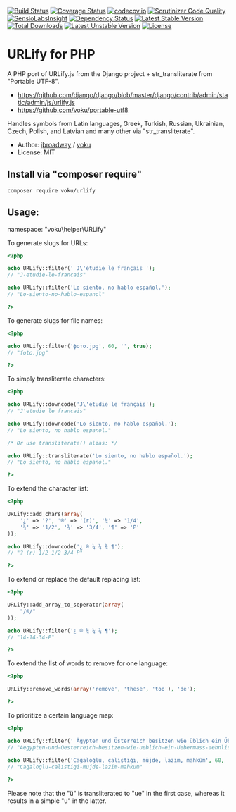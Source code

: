 [![Build Status](https://travis-ci.org/voku/urlify.png?branch=master)](https://travis-ci.org/voku/urlify)
[![Coverage Status](https://coveralls.io/repos/github/voku/urlify/badge.svg?branch=master)](https://coveralls.io/github/voku/urlify?branch=master)
[![codecov.io](http://codecov.io/github/voku/urlify/coverage.svg?branch=master)](http://codecov.io/github/voku/urlify?branch=master)
[![Scrutinizer Code Quality](https://scrutinizer-ci.com/g/voku/urlify/badges/quality-score.png?b=master)](https://scrutinizer-ci.com/g/voku/urlify/?branch=master)
[![SensioLabsInsight](https://insight.sensiolabs.com/projects/741def77-3945-4692-a2da-a4feadfb2928/mini.png)](https://insight.sensiolabs.com/projects/741def77-3945-4692-a2da-a4feadfb2928)
[![Dependency Status](https://www.versioneye.com/php/voku:urlify/dev-master/badge.svg)](https://www.versioneye.com/php/voku:urlify/dev-master)
[![Latest Stable Version](https://poser.pugx.org/voku/urlify/v/stable)](https://packagist.org/packages/voku/urlify) [![Total Downloads](https://poser.pugx.org/voku/urlify/downloads)](https://packagist.org/packages/voku/urlify) [![Latest Unstable Version](https://poser.pugx.org/voku/urlify/v/unstable)](https://packagist.org/packages/voku/urlify) [![License](https://poser.pugx.org/voku/urlify/license)](https://packagist.org/packages/voku/urlify)

# URLify for PHP

A PHP port of URLify.js from the Django project + str_transliterate from "Portable UTF-8".

- https://github.com/django/django/blob/master/django/contrib/admin/static/admin/js/urlify.js
- https://github.com/voku/portable-utf8

Handles symbols from Latin languages, Greek, Turkish, Russian, Ukrainian,
Czech, Polish, and Latvian and many other via "str_transliterate".

- Author: [jbroadway](http://github.com/jbroadway) / [voku](http://github.com/voku)
- License: MIT

## Install via "composer require"
```shell
composer require voku/urlify
```

## Usage:

namespace: "voku\helper\URLify"

To generate slugs for URLs:

```php
<?php

echo URLify::filter(' J\'étudie le français ');
// "J-etudie-le-francais"

echo URLify::filter('Lo siento, no hablo español.');
// "Lo-siento-no-hablo-espanol"

?>
```

To generate slugs for file names:

```php
<?php

echo URLify::filter('фото.jpg', 60, '', true);
// "foto.jpg"

?>
```


To simply transliterate characters:

```php
<?php

echo URLify::downcode('J\'étudie le français');
// "J'etudie le francais"

echo URLify::downcode('Lo siento, no hablo español.');
// "Lo siento, no hablo espanol."

/* Or use transliterate() alias: */

echo URLify::transliterate('Lo siento, no hablo español.');
// "Lo siento, no hablo espanol."

?>
```

To extend the character list:

```php
<?php

URLify::add_chars(array(
	'¿' => '?', '®' => '(r)', '¼' => '1/4',
	'¼' => '1/2', '¾' => '3/4', '¶' => 'P'
));

echo URLify::downcode('¿ ® ¼ ¼ ¾ ¶');
// "? (r) 1/2 1/2 3/4 P"

?>
```

To extend or replace the default replacing list:

```php
<?php

URLify::add_array_to_seperator(array(
	"/®/"
));

echo URLify::filter('¿ ® ¼ ¼ ¾ ¶');
// "14-14-34-P"

?>
```

To extend the list of words to remove for one language:

```php
<?php

URLify::remove_words(array('remove', 'these', 'too'), 'de');

?>
```

To prioritize a certain language map:

```php
<?php

echo URLify::filter(' Ägypten und Österreich besitzen wie üblich ein Übermaß an ähnlich öligen Attachés ', 60, 'de');
// "Aegypten-und-Oesterreich-besitzen-wie-ueblich-ein-Uebermass-aehnlich-oeligen-Attaches"
   
echo URLify::filter('Cağaloğlu, çalıştığı, müjde, lazım, mahkûm', 60, 'tr');
// "Cagaloglu-calistigi-mujde-lazim-mahkum"

?>
```
Please note that the "ü" is transliterated to "ue" in the first case, whereas it results in a simple "u" in the latter.
